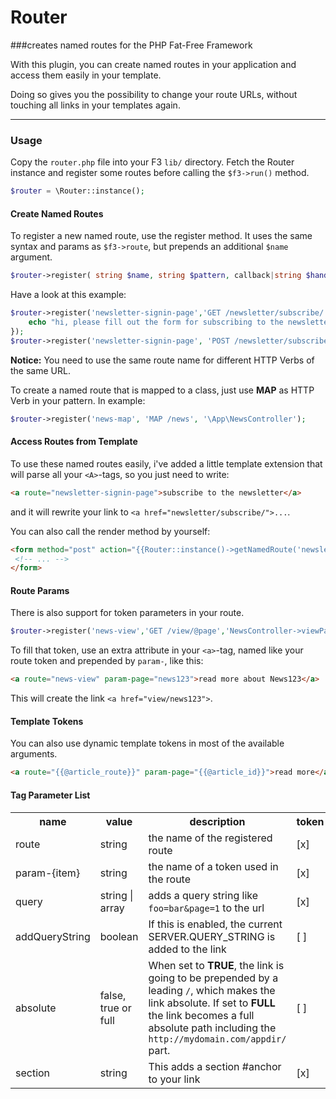 # Router
###creates named routes for the PHP Fat-Free Framework

With this plugin, you can create named routes in your application and access them easily in your template.

Doing so gives you the possibility to change your route URLs, without touching all links in your templates again.

***
### Usage

Copy the `router.php` file into your F3 `lib/` directory.
Fetch the Router instance and register some routes before calling the `$f3->run()` method.
``` php
$router = \Router::instance();
```

#### Create Named Routes

To register a new named route, use the register method. It uses the same syntax and params as `$f3->route`, but prepends an additional `$name` argument.

``` php
$router->register( string $name, string $pattern, callback|string $handler, [ int $ttl = 0] , [ int $kbps = 0 ]);
```

Have a look at this example:

``` php
$router->register('newsletter-signin-page','GET /newsletter/subscribe/',function($f3, $params) {
    echo "hi, please fill out the form for subscribing to the newsletter";
});
$router->register('newsletter-signin-page', 'POST /newsletter/subscribe/', '\App\NewsController');
```

**Notice:** You need to use the same route name for different HTTP Verbs of the same URL.

To create a named route that is mapped to a class, just use **MAP** as HTTP Verb in your pattern. In example:

``` php
$router->register('news-map', 'MAP /news', '\App\NewsController');
```

#### Access Routes from Template

To use these named routes easily, i've added a little template extension that will parse all your `<A>`-tags, so you just need to write:

``` html
<a route="newsletter-signin-page">subscribe to the newsletter</a>
```
and it will rewrite your link to `<a href="newsletter/subscribe/">...`.

You can also call the render method by yourself:

``` html
<form method="post" action="{{Router::instance()->getNamedRoute('newsletter-submit')}}">
 <!-- ... -->
</form>
```

#### Route Params

There is also support for token parameters in your route.

``` php
$router->register('news-view','GET /view/@page','NewsController->viewPage');
```

To fill that token, use an extra attribute in your `<a>`-tag, named like your route token and prepended by `param-`, like this:

``` html
<a route="news-view" param-page="news123">read more about News123</a>
```

This will create the link `<a href="view/news123">`.


#### Template Tokens

You can also use dynamic template tokens in most of the available arguments.

``` html
<a route="{{@article_route}}" param-page="{{@article_id}}">read more</a>
```

#### Tag Parameter List

<table>
    <tr>
        <th>name</th>
        <th>value</th>
        <th>description</th>
        <th>token</th>
    </t>
    <tr>
        <td>route</td>
        <td>string</td>
        <td>the name of the registered route</td>
        <td>[x]</td>
    </tr>
    <tr>
        <td>param-{item}</td>
        <td>string</td>
        <td>the name of a token used in the route</td>
        <td>[x]</td>
    </tr>
    <tr>
        <td>query</td>
        <td>string | array</td>
        <td>adds a query string like <code>foo=bar&page=1</code> to the url</td>
        <td>[x]</td>
    </tr>
    <tr>
        <td>addQueryString</td>
        <td>boolean</td>
        <td>If this is enabled, the current SERVER.QUERY_STRING is added to the link</td>
        <td>[ ]</td>
    </tr>
    <tr>
        <td>absolute</td>
        <td>false, true or full</td>
        <td>When set to <b>TRUE</b>, the link is going to be prepended by a leading <code>/</code>, which makes the link absolute.
        If set to <b>FULL</b> the link becomes a full absolute path including the <code>http://mydomain.com/appdir/</code> part.</td>
        <td>[ ]</td>
    </tr>
    <tr>
        <td>section</td>
        <td>string</td>
        <td>This adds a section #anchor to your link</td>
        <td>[x]</td>
    </tr>
</table>

